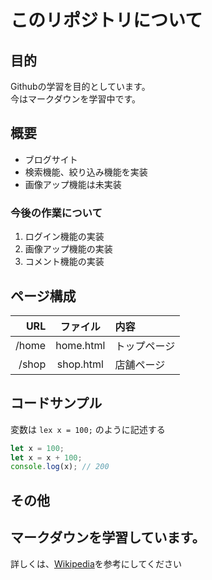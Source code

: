 # このリポジトリについて
## 目的
Githubの学習を目的としています。  
今はマークダウンを学習中です。

## 概要
- ブログサイト
- 検索機能、絞り込み機能を実装
- 画像アップ機能は未実装

### 今後の作業について
1. ログイン機能の実装
1. 画像アップ機能の実装
1. コメント機能の実装

## ページ構成
| URL | ファイル | 内容 |
|----:|:-------:|:-----|
| /home | home.html | トップページ |
| /shop | shop.html | 店舗ページ |

## コードサンプル
変数は `lex x = 100;` のように記述する
```javascript
let x = 100;
let x = x + 100;
console.log(x); // 200
```

## その他
**マークダウン**を学習しています。
---
詳しくは、[Wikipedia](https://ja.wikipedia.org/wiki/Markdown)を参考にしてください